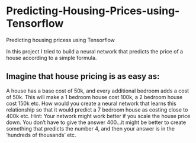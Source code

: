 # Predicting-Housing-Prices-using-Tensorflow
Predicting housing pricess using Tensorflow


In this project I tried to build a neural network that predicts the price of a house according to a simple formula.

## Imagine that house pricing is as easy as:

A house has a base cost of 50k, and every additional bedroom adds a cost of 50k. This will make a 1 bedroom house cost 100k, a 2 bedroom house cost 150k etc.
How would you create a neural network that learns this relationship so that it would predict a 7 bedroom house as costing close to 400k etc.
Hint: Your network might work better if you scale the house price down. You don’t have to give the answer 400...it might be better to create something that predicts the number 4, and then your
answer is in the ‘hundreds of thousands’ etc.
